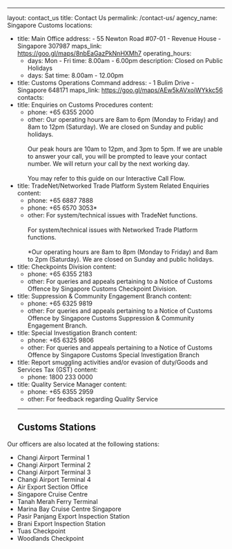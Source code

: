 ---
layout: contact_us
title: Contact Us
permalink: /contact-us/
agency_name: Singapore Customs
locations:
  - title: Main Office
    address:
        - 55 Newton Road #07-01
        - Revenue House
        - Singapore 307987
    maps_link: https://goo.gl/maps/8nbEaGazPkNnHXMh7
    operating_hours:
      - days: Mon - Fri
        time: 8.00am - 6.00pm
        description: Closed on Public Holidays
      - days: Sat
        time: 8.00am - 12.00pm
  - title: Customs Operations Command
    address:
        - 1 Bulim Drive
        - Singapore 648171
    maps_link: https://goo.gl/maps/AEw5kAVxoiWYkkc56
contacts:
  - title: Enquiries on Customs Procedures
    content:
    - phone: +65 6355 2000
    - other: Our operating hours are 8am to 6pm (Monday to Friday) and 8am to 12pm (Saturday). We are closed on Sunday and public holidays.<br><br>Our peak hours are 10am to 12pm, and 3pm to 5pm. If we are unable to answer your call, you will be prompted to leave your contact number. We will return your call by the next working day.<br><br>You may refer to this guide on our Interactive Call Flow.
  - title: TradeNet/Networked Trade Platform System Related Enquiries
    content:
    - phone: +65 6887 7888
    - phone: +65 6570 3053*
    - other: For system/technical issues with TradeNet functions.<br><br>For system/technical issues with Networked Trade Platform functions.<br><br>*Our operating hours are 8am to 8pm (Monday to Friday) and 8am to 2pm (Saturday). We are closed on Sunday and public holidays.
  - title: Checkpoints Division
    content:
    - phone: +65 6355 2183
    - other: For queries and appeals pertaining to a Notice of Customs Offence by Singapore Customs Checkpoint Division.
  - title: Suppression & Community Engagement Branch
    content:
    - phone: +65 6325 9819
    - other: For queries and appeals pertaining to a Notice of Customs Offence by Singapore Customs Suppression & Community Engagement Branch.
  - title: Special Investigation Branch
    content:
    - phone: +65 6325 9806
    - other: For queries and appeals pertaining to a Notice of Customs Offence by Singapore Customs Special Investigation Branch
  - title: Report smuggling activities and/or evasion of duty/Goods and Services Tax (GST)
    content:
    - phone: 1800 233 0000
  - title: Quality Service Manager
    content:
    - phone: +65 6355 2959
    - other: For feedback regarding Quality Service
    ---
    ## Customs Stations

Our officers are also located at the following stations:

-   Changi Airport Terminal 1
-   Changi Airport Terminal 2
-   Changi Airport Terminal 3
-   Changi Airport Terminal 4
-   Air Export Section Office
-   Singapore Cruise Centre
-   Tanah Merah Ferry Terminal
-   Marina Bay Cruise Centre Singapore
-   Pasir Panjang Export Inspection Station
-   Brani Export Inspection Station
-   Tuas Checkpoint
-   Woodlands Checkpoint
